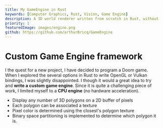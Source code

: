 ```yaml
---
title: My GameEngine in Rust
keywords: [Computer Graphics, Rust, Vision, Game Engine]
description: A 3D world renderer written from scratch in Rust, without any vision library such as OpenGL or Vulkan. To be able to render thousands of polygons efficiently on the CPU, I implemented binary space partitioning.
priority: 1
featuredImage: images/engine.png
github: https://github.com/arthurBricq/GameEngine
---
```


# Custom Game Engine framework

I the quest for a new project, I have decided to program a Doom game. When I explored the several options in Rust to write OpenGL or Vulkan bindings, I was slightly disappointed. I though it would a great idea to try and **write a custom game engine**. Since it is quite a challenging piece of work, I limited myself to a **CPU engine** (no hardware acceleration).

- Display any number of 3D polygons on a 2D buffer of pixels
- Each polygon can be associated a texture
- Pixel color is determined using the closest's polygon texture
- Binary space partitioning is implemented to determine which polygon it is.
